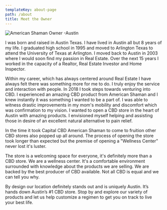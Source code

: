 ```yaml
---
templateKey: about-page
path: /about
title: Meet the Owner
---
```

![American Shaman Owner -Austin](/img/about-cbd-store-owner.jpg "Austin Shaman Owner")

<p><p><p>

I was born and raised in Austin Texas.  I have lived in Austin all but 8 years of my life.  I graduated high school in 1995 and moved to Arlington Texas to attend the University of Texas at Arlington.  I moved back to Austin in 2003 where I would soon find my passion in Real Estate.  Over the next 15 years I worked in the capacity of a Realtor, Real Estate Investor and Home Inspector.

Within my career, which has always centered around Real Estate I have always felt there was something more for me to do.  I truly enjoy the service and interaction with people.  In 2018 I took steps towards venturing into CBD.  I experienced an amazing CBD product from American Shaman and I knew instantly it was something I wanted to be a part of.  I was able to witness drastic improvements in my mom's mobility and discomfort which was confirmation to my vision. I wanted to open a CBD store in the heart of Austin with amazing products.  I envisioned myself helping and assisting those in desire of an excellent natural alternative to pain relief.   

In the time it took Capital CBD American Shaman to come to fruition other CBD stores also popped up all around.  The process of opening the store took longer than expected but the premise of opening a "Wellness Center" never lost it's luster.

The store is a welcoming space for everyone, it's definitely more than a CBD store. We are a wellness center. It's a comfortable environment surrounded with knowledge about the products we are selling. We are backed by the best producer of CBD available. Not all CBD is equal and we can tell you why.

By design our location definitely stands out and is uniquely Austin. It’s hands down Austin’s #1 CBD store.  Stop by and explore our variety of products and let us help customize a regimen to get you on track to live your best life.